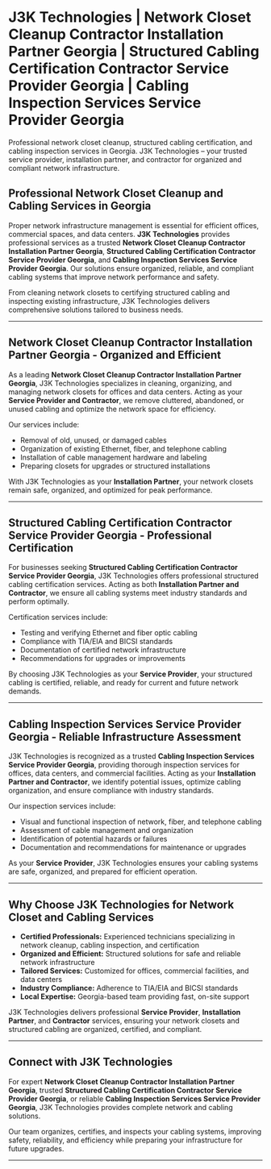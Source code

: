 
# J3K Technologies | Network Closet Cleanup Contractor Installation Partner Georgia | Structured Cabling Certification Contractor Service Provider Georgia | Cabling Inspection Services Service Provider Georgia
Professional network closet cleanup, structured cabling certification, and cabling inspection services in Georgia. J3K Technologies – your trusted service provider, installation partner, and contractor for organized and compliant network infrastructure.



## Professional Network Closet Cleanup and Cabling Services in Georgia

Proper network infrastructure management is essential for efficient offices, commercial spaces, and data centers. **J3K Technologies** provides professional services as a trusted **Network Closet Cleanup Contractor Installation Partner Georgia**, **Structured Cabling Certification Contractor Service Provider Georgia**, and **Cabling Inspection Services Service Provider Georgia**. Our solutions ensure organized, reliable, and compliant cabling systems that improve network performance and safety.

From cleaning network closets to certifying structured cabling and inspecting existing infrastructure, J3K Technologies delivers comprehensive solutions tailored to business needs.

---

## Network Closet Cleanup Contractor Installation Partner Georgia - Organized and Efficient

As a leading **Network Closet Cleanup Contractor Installation Partner Georgia**, J3K Technologies specializes in cleaning, organizing, and managing network closets for offices and data centers. Acting as your **Service Provider and Contractor**, we remove cluttered, abandoned, or unused cabling and optimize the network space for efficiency.

Our services include:
- Removal of old, unused, or damaged cables  
- Organization of existing Ethernet, fiber, and telephone cabling  
- Installation of cable management hardware and labeling  
- Preparing closets for upgrades or structured installations  

With J3K Technologies as your **Installation Partner**, your network closets remain safe, organized, and optimized for peak performance.

---

## Structured Cabling Certification Contractor Service Provider Georgia - Professional Certification

For businesses seeking **Structured Cabling Certification Contractor Service Provider Georgia**, J3K Technologies offers professional structured cabling certification services. Acting as both **Installation Partner and Contractor**, we ensure all cabling systems meet industry standards and perform optimally.

Certification services include:
- Testing and verifying Ethernet and fiber optic cabling  
- Compliance with TIA/EIA and BICSI standards  
- Documentation of certified network infrastructure  
- Recommendations for upgrades or improvements  

By choosing J3K Technologies as your **Service Provider**, your structured cabling is certified, reliable, and ready for current and future network demands.

---

## Cabling Inspection Services Service Provider Georgia - Reliable Infrastructure Assessment

J3K Technologies is recognized as a trusted **Cabling Inspection Services Service Provider Georgia**, providing thorough inspection services for offices, data centers, and commercial facilities. Acting as your **Installation Partner and Contractor**, we identify potential issues, optimize cabling organization, and ensure compliance with industry standards.

Our inspection services include:
- Visual and functional inspection of network, fiber, and telephone cabling  
- Assessment of cable management and organization  
- Identification of potential hazards or failures  
- Documentation and recommendations for maintenance or upgrades  

As your **Service Provider**, J3K Technologies ensures your cabling systems are safe, organized, and prepared for efficient operation.

---

## Why Choose J3K Technologies for Network Closet and Cabling Services

- **Certified Professionals:** Experienced technicians specializing in network cleanup, cabling inspection, and certification  
- **Organized and Efficient:** Structured solutions for safe and reliable network infrastructure  
- **Tailored Services:** Customized for offices, commercial facilities, and data centers  
- **Industry Compliance:** Adherence to TIA/EIA and BICSI standards  
- **Local Expertise:** Georgia-based team providing fast, on-site support  

J3K Technologies delivers professional **Service Provider**, **Installation Partner**, and **Contractor** services, ensuring your network closets and structured cabling are organized, certified, and compliant.

---

## Connect with J3K Technologies

For expert **Network Closet Cleanup Contractor Installation Partner Georgia**, trusted **Structured Cabling Certification Contractor Service Provider Georgia**, or reliable **Cabling Inspection Services Service Provider Georgia**, J3K Technologies provides complete network and cabling solutions.

Our team organizes, certifies, and inspects your cabling systems, improving safety, reliability, and efficiency while preparing your infrastructure for future upgrades.

---

